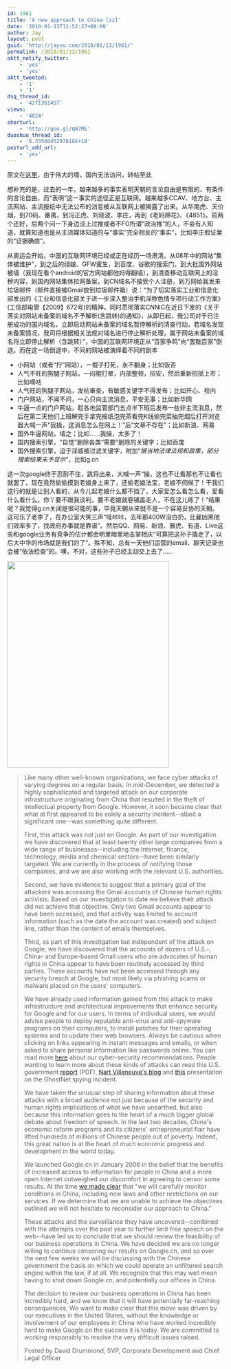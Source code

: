 ```yaml
---
id: 1961
title: 'A new approach to China [zz]'
date: '2010-01-13T11:52:27+08:00'
author: Jay
layout: post
guid: 'http://jayxu.com/2010/01/13/1961/'
permalink: /2010/01/13/1961
aktt_notify_twitter:
    - 'yes'
    - 'yes'
aktt_tweeted:
    - '1'
    - '1'
dsq_thread_id:
    - '4271361457'
views:
    - '4024'
shorturl:
    - 'http://goo.gl/qW7ME'
duoshuo_thread_id:
    - '6.3356045297818E+18'
posturl_add_url:
    - 'yes'
---
```


原文在<a href="https://googleblog.blogspot.com/2010/01/new-approach-to-china.html" target="_blank">这里</a>，由于伟大的墙，国内无法访问，转帖至此

想补充的是，过去的一年，越来越多的事实表明天朝的言论自由是有限的、有条件的言论自由，而“表明”这一事实的途径正是互联网。越来越多CCAV、地方台、主流网站、主流报纸中无法公布的消息被从互联网上被揭露了出来。从华南虎、天价烟，到70码、番禺，到冯正虎、刘晓波、李庄，再到《老妈蹄花》、《4851》。前两个还好，后两个问一下身边没上过推或者不FO所谓“政治推”的人，不会有人知道，就算知道也是从主流媒体知道的与“事实”完全相反的“事实”，比如李庄假证案的“证据确凿”。

从奥运会开始，中国的互联网环境已经或正在经历一场肃清。从08年中的网站“集体被维护”，到之后的绿娘、GFW蛋生，到百度、谷歌的搜索门，到大批国外网站被墙（我现在看个android的官方网站都他妈得翻墙），到清查移动互联网上的淫秽内容，到国内网站集体拉网备案，到CN域名不接受个人注册，到万网给我发来垃圾邮件（邮件直接被Gmail放到垃圾邮件箱）说：“为了切实落实工业和信息化部发出的《工业和信息化部关于进一步深入整治手机淫秽色情专项行动工作方案》(工信部电管【2009】672号)的精神，同时贯彻落实CNNIC在近日下发的《关于落实对网站未备案的域名不予解析(含跳转)的通知》，从即日起，我公司对于已注册成功的国内域名，立即启动网站未备案的域名暂停解析的清查行动，若域名发现未备案情况，我司将根据相关法规对域名进行停止解析处理，属于网站未备案的域名将立即停止解析（含跳转）”，中国的互联网环境正从“百家争鸣”向“罢黜百家”倒退。而在这一场倒退中，不同的网站被演绎着不同的剧本
<ul>
	<li>小网站（或者“拧”网站），一棍子打死，永不翻身；比如饭否</li>
	<li>人气不旺的狗腿子网站，一闷棍打晕，内部整顿，招安，然后重新招摇上市；比如嘀咕</li>
	<li>人气旺的狗腿子网站，发帖审查，有敏感关键字不得发布；比如开心、校内</li>
	<li>门户网站，不闻不问，一心只向主流消息，平安无事；比如新华网</li>
	<li>牛逼一点的门户网站，趁各地监管部门五点半下班后发布一些非主流消息，然后在第二天他们上班解完手拿完报纸泡完茶看完K线偷完菜抽完烟后打开浏览器大喊一声“我操，这消息怎么在网上！”后“文章不存在”；比如新浪、网易</li>
	<li>国外牛逼网站，墙之；比如……我操，太多了！</li>
	<li>国内搜索引擎，“自觉”删除各类“需要”删除的关键字；比如百度</li>
	<li>国外搜索引擎，迫于淫威被过滤关键字，附加“<em>据当地法律法规和政策，部分搜索结果未予显示</em>”，比如g.cn</li>
</ul>
这一次google终于忍耐不住，跳将出来，大喊一声“操，这也不让看那也不让看也就罢了，现在竟然偷偷摸到老娘身上来了，还偷老娘法宝，老娘不伺候了！干我们这行的就是让别人看的，从今儿起老娘什么都不挡了，大家爱怎么看怎么看，爱看什么看什么。你丫要不跟我谈判，要不老娘就卷铺盖走人，不在这儿练了！”结果呢？我觉得g.cn关闭是很可能的事，毕竟天朝从来就不是一个容易妥协的天朝。这可乐了老李了，在办公室大笑三声“哇咔咔，去年那400W没白扔，比雇凶黑他们效率多了，找政府办事就是靠谱”。然后QQ、网易、新浪、雅虎、有道、Live这些和google业务有竞争的估计都会明里暗里地击掌相庆“可算把这孙子撬走了，以后大中华的市场就是我们的了”。殊不知，总有一天他们运营的email、聊天记录也会被“依法检查”的。噢，不对，这些孙子已经主动交上去了……

<a href="http://jayxu.com/log/wp-content/uploads/2010/01/large_phpLFuQYX..jpg"><img class="alignnone size-medium wp-image-1965" title="large_phpLFuQYX." src="http://jayxu.com/log/wp-content/uploads/2010/01/large_phpLFuQYX..jpg" alt="" width="376" height="480" /></a>
<blockquote>Like many other well-known organizations, we face cyber attacks of varying degrees on a regular basis. In mid-December, we detected a highly sophisticated and targeted attack on our corporate infrastructure originating from China that resulted in the theft of intellectual property from Google. However, it soon became clear that what at first appeared to be solely a security incident--albeit a significant one--was something quite different.

First, this attack was not just on Google. As part of our investigation we have discovered that at least twenty other large companies from a wide range of businesses--including the Internet, finance, technology, media and chemical sectors--have been similarly targeted. We are currently in the process of notifying those companies, and we are also working with the relevant U.S. authorities.

Second, we have evidence to suggest that a primary goal of the attackers was accessing the Gmail accounts of Chinese human rights activists. Based on our investigation to date we believe their attack did not achieve that objective. Only two Gmail accounts appear to have been accessed, and that activity was limited to account information (such as the date the account was created) and subject line, rather than the content of emails themselves.

Third, as part of this investigation but independent of the attack on Google, we have discovered that the accounts of dozens of U.S.-, China- and Europe-based Gmail users who are advocates of human rights in China appear to have been routinely accessed by third parties. These accounts have not been accessed through any security breach at Google, but most likely via phishing scams or malware placed on the users' computers.

We have already used information gained from this attack to make infrastructure and architectural improvements that enhance security for Google and for our users. In terms of individual users, we would advise people to deploy reputable anti-virus and anti-spyware programs on their computers, to install patches for their operating systems and to update their web browsers. Always be cautious when clicking on links appearing in instant messages and emails, or when asked to share personal information like passwords online. You can read more <a href="http://googleblog.blogspot.com/2009/11/next-steps-in-cyber-security-awareness.html">here</a> about our cyber-security recommendations. People wanting to learn more about these kinds of attacks can read this U.S. government <a href="http://www.uscc.gov/researchpapers/2009/NorthropGrumman_PRC_Cyber_Paper_FINAL_Approved%20Report_16Oct2009.pdf">report</a> (PDF), <a href="http://www.nartv.org/">Nart Villeneuve's blog</a> and <a href="http://www.scribd.com/doc/13731776/Tracking-GhostNet-Investigating-a-Cyber-Espionage-Network">this</a> presentation on the GhostNet spying incident.

We have taken the unusual step of sharing information about these attacks with a broad audience not just because of the security and human rights implications of what we have unearthed, but also because this information goes to the heart of a much bigger global debate about freedom of speech. In the last two decades, China's economic reform programs and its citizens' entrepreneurial flair have lifted hundreds of millions of Chinese people out of poverty. Indeed, this great nation is at the heart of much economic progress and development in the world today.

We launched Google.cn in January 2006 in the belief that the benefits of increased access to information for people in China and a more open Internet outweighed our discomfort in agreeing to censor some results. At the time <a href="https://googleblog.blogspot.com/2006/02/testimony-internet-in-china.html">we made clear</a> that "we will carefully monitor conditions in China, including new laws and other restrictions on our services. If we determine that we are unable to achieve the objectives outlined we will not hesitate to reconsider our approach to China."

These attacks and the surveillance they have uncovered--combined with the attempts over the past year to further limit free speech on the web--have led us to conclude that we should review the feasibility of our business operations in China. We have decided we are no longer willing to continue censoring our results on Google.cn, and so over the next few weeks we will be discussing with the Chinese government the basis on which we could operate an unfiltered search engine within the law, if at all. We recognize that this may well mean having to shut down Google.cn, and potentially our offices in China.

The decision to review our business operations in China has been incredibly hard, and we know that it will have potentially far-reaching consequences. We want to make clear that this move was driven by our executives in the United States, without the knowledge or involvement of our employees in China who have worked incredibly hard to make Google.cn the success it is today. We are committed to working responsibly to resolve the very difficult issues raised.

<span class="byline-author">Posted by David Drummond, SVP, Corporate Development and Chief Legal Officer</span></blockquote>